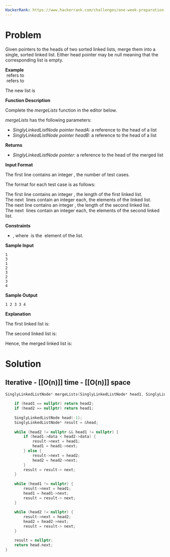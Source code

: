 ```yaml
---
HackerRank: https://www.hackerrank.com/challenges/one-week-preparation-kit-merge-two-sorted-linked-lists/problem
---
```

# Problem

Given pointers to the heads of two sorted linked lists, merge them into a single, sorted linked list. Either head pointer may be null meaning that the corresponding list is empty.

**Example**  
 refers to   
 refers to 

The new list is 

**Function Description**

Complete the _mergeLists_ function in the editor below.

_mergeLists_ has the following parameters:

- _SinglyLinkedListNode pointer headA:_ a reference to the head of a list
- _SinglyLinkedListNode pointer headB:_ a reference to the head of a list

**Returns**

- _SinglyLinkedListNode pointer:_ a reference to the head of the merged list

**Input Format**

The first line contains an integer , the number of test cases.

The format for each test case is as follows:

The first line contains an integer , the length of the first linked list.  
The next  lines contain an integer each, the elements of the linked list.  
The next line contains an integer , the length of the second linked list.  
The next  lines contain an integer each, the elements of the second linked list.

**Constraints**

- , where  is the  element of the list.

**Sample Input**

```
1
3
1
2
3
2
3
4
```

**Sample Output**

```
1 2 3 3 4 
```

**Explanation**

The first linked list is: 

The second linked list is: 

Hence, the merged linked list is:
# Solution
## Iterative - [[O(n)]] time - [[O(n)]] space

```cpp
SinglyLinkedListNode* mergeLists(SinglyLinkedListNode* head1, SinglyLinkedListNode* head2) {
	
	if (head1 == nullptr) return head2;
	if (head2 == nullptr) return head1;
	
	SinglyLinkedListNode head(-1);
	SinglyLinkedListNode* result = &head;
	
	while (head2 != nullptr && head1 != nullptr) {
		if (head1->data < head2->data) {
			result->next = head1;
			head1 = head1->next;
		} else {
			result->next = head2;
			head2 = head2->next;
		}
		result = result-> next;
	}
	
	while (head1 != nullptr) {
		result->next = head1;
		head1 = head1->next;
		result = result-> next;
	}
	
	while (head2 != nullptr) {
		result->next = head2;
		head2 = head2->next;
		result = result-> next;
	}

	result = nullptr;
	return head.next;
}
```
